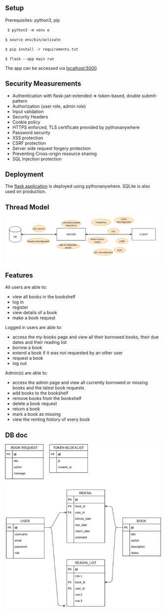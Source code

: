 ## Setup

Prerequisites: python3, pip

` $ python3 -m venv e`

`$ source env/bin/activate`

`$ pip install -r requirements.txt`

`$ flask --app main run`

The app can be accessed via [localhost:5000](localhost:5000)


## Security Measurements

- Authentication with flask-jwt-extended => token-based, double submit-pattern
- Authorization (user role, admin role)
- Input validation
- Security Headers
- Cookie policy
- HTTPS enforced, TLS certificate provided by pythonanywhere
- Password security
- XSS protection
- CSRF protection
- Server side request forgery protection
- Preventing Cross-origin resource sharing
- SQL Injection protection


## Deployment

The [flask application](emely3h.pythonanywhere.com) is deployed using pythonanywhere. SQLite is also used on production.

## Thread Model

![thread model](docs/thread_model.png "Thread Model")


## Features

  All users are able to:
  - view all books in the bookshelf
  - log in
  - register
  - view details of a book
  - make a book request
  
  Logged in users are able to:
  - access the my-books page and view all their borrowed books, their due dates and their reading list
  - borrow a book
  - extend a book if it was not requested by an other user
  - request a book
  - log out
  
  Admin(s) are able to:
  - access the admin page and view all currently borrowed or missing books and the latest book requests
  - add books to the bookshelf
  - remove books from the bookshelf
  - delete a book request
  - return a book
  - mark a book as missing
  - view the renting history of every book

## DB doc

![db schema](docs/db_schema.png "DB Schema")
